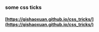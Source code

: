 ### some css ticks

#### [https://qishaoxuan.github.io/css_tricks/](https://qishaoxuan.github.io/css_tricks/)
